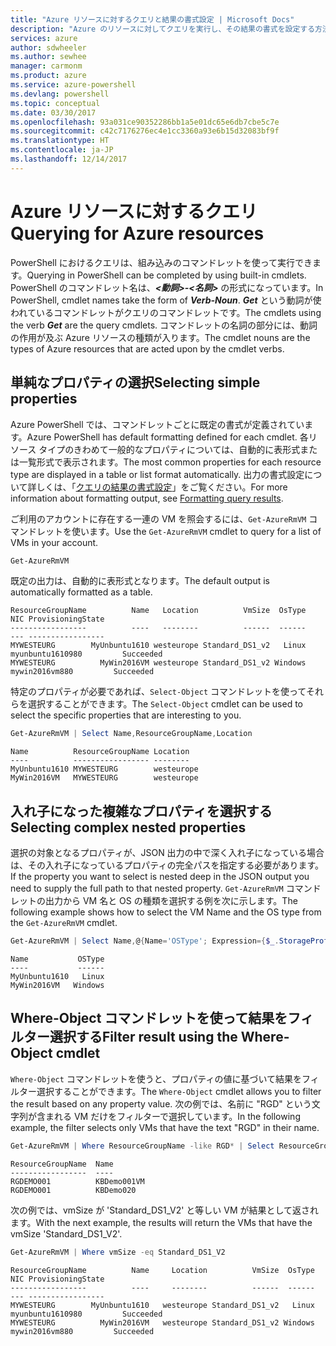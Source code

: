 ```yaml
---
title: "Azure リソースに対するクエリと結果の書式設定 | Microsoft Docs"
description: "Azure のリソースに対してクエリを実行し、その結果の書式を設定する方法について説明します。"
services: azure
author: sdwheeler
ms.author: sewhee
manager: carmonm
ms.product: azure
ms.service: azure-powershell
ms.devlang: powershell
ms.topic: conceptual
ms.date: 03/30/2017
ms.openlocfilehash: 93a031ce90352286bb1a5e01dc65e6db7cbe5c7e
ms.sourcegitcommit: c42c7176276ec4e1cc3360a93e6b15d32083bf9f
ms.translationtype: HT
ms.contentlocale: ja-JP
ms.lasthandoff: 12/14/2017
---
```

# <a name="querying-for-azure-resources"></a><span data-ttu-id="a32a4-103">Azure リソースに対するクエリ</span><span class="sxs-lookup"><span data-stu-id="a32a4-103">Querying for Azure resources</span></span>

<span data-ttu-id="a32a4-104">PowerShell におけるクエリは、組み込みのコマンドレットを使って実行できます。</span><span class="sxs-lookup"><span data-stu-id="a32a4-104">Querying in PowerShell can be completed by using built-in cmdlets.</span></span> <span data-ttu-id="a32a4-105">PowerShell のコマンドレット名は、**_<動詞>-<名詞>_** の形式になっています。</span><span class="sxs-lookup"><span data-stu-id="a32a4-105">In PowerShell, cmdlet names take the form of **_Verb-Noun_**.</span></span> <span data-ttu-id="a32a4-106">**_Get_** という動詞が使われているコマンドレットがクエリのコマンドレットです。</span><span class="sxs-lookup"><span data-stu-id="a32a4-106">The cmdlets using the verb **_Get_** are the query cmdlets.</span></span> <span data-ttu-id="a32a4-107">コマンドレットの名詞の部分には、動詞の作用が及ぶ Azure リソースの種類が入ります。</span><span class="sxs-lookup"><span data-stu-id="a32a4-107">The cmdlet nouns are the types of Azure resources that are acted upon by the cmdlet verbs.</span></span>


## <a name="selecting-simple-properties"></a><span data-ttu-id="a32a4-108">単純なプロパティの選択</span><span class="sxs-lookup"><span data-stu-id="a32a4-108">Selecting simple properties</span></span>

<span data-ttu-id="a32a4-109">Azure PowerShell では、コマンドレットごとに既定の書式が定義されています。</span><span class="sxs-lookup"><span data-stu-id="a32a4-109">Azure PowerShell has default formatting defined for each cmdlet.</span></span> <span data-ttu-id="a32a4-110">各リソース タイプのきわめて一般的なプロパティについては、自動的に表形式または一覧形式で表示されます。</span><span class="sxs-lookup"><span data-stu-id="a32a4-110">The most common properties for each resource type are displayed in a table or list format automatically.</span></span> <span data-ttu-id="a32a4-111">出力の書式設定について詳しくは、「[クエリの結果の書式設定](formatting-output.md)」をご覧ください。</span><span class="sxs-lookup"><span data-stu-id="a32a4-111">For more information about formatting output, see [Formatting query results](formatting-output.md).</span></span>

<span data-ttu-id="a32a4-112">ご利用のアカウントに存在する一連の VM を照会するには、`Get-AzureRmVM` コマンドレットを使います。</span><span class="sxs-lookup"><span data-stu-id="a32a4-112">Use the `Get-AzureRmVM` cmdlet to query for a list of VMs in your account.</span></span>

```powershell
Get-AzureRmVM
```

<span data-ttu-id="a32a4-113">既定の出力は、自動的に表形式となります。</span><span class="sxs-lookup"><span data-stu-id="a32a4-113">The default output is automatically formatted as a table.</span></span>

```
ResourceGroupName          Name   Location          VmSize  OsType              NIC ProvisioningState
-----------------          ----   --------          ------  ------              --- -----------------
MYWESTEURG        MyUnbuntu1610 westeurope Standard_DS1_v2   Linux myunbuntu1610980         Succeeded
MYWESTEURG          MyWin2016VM westeurope Standard_DS1_v2 Windows   mywin2016vm880         Succeeded
```

<span data-ttu-id="a32a4-114">特定のプロパティが必要であれば、`Select-Object` コマンドレットを使ってそれらを選択することができます。</span><span class="sxs-lookup"><span data-stu-id="a32a4-114">The `Select-Object` cmdlet can be used to select the specific properties that are interesting to you.</span></span>

```powershell
Get-AzureRmVM | Select Name,ResourceGroupName,Location
```

```
Name          ResourceGroupName Location
----          ----------------- --------
MyUnbuntu1610 MYWESTEURG        westeurope
MyWin2016VM   MYWESTEURG        westeurope
```

## <a name="selecting-complex-nested-properties"></a><span data-ttu-id="a32a4-115">入れ子になった複雑なプロパティを選択する</span><span class="sxs-lookup"><span data-stu-id="a32a4-115">Selecting complex nested properties</span></span>

<span data-ttu-id="a32a4-116">選択の対象となるプロパティが、JSON 出力の中で深く入れ子になっている場合は、その入れ子になっているプロパティの完全パスを指定する必要があります。</span><span class="sxs-lookup"><span data-stu-id="a32a4-116">If the property you want to select is nested deep in the JSON output you need to supply the full path to that nested property.</span></span> <span data-ttu-id="a32a4-117">`Get-AzureRmVM` コマンドレットの出力から VM 名と OS の種類を選択する例を次に示します。</span><span class="sxs-lookup"><span data-stu-id="a32a4-117">The following example shows how to select the VM Name and the OS type from the `Get-AzureRmVM` cmdlet.</span></span>

```powershell
Get-AzureRmVM | Select Name,@{Name='OSType'; Expression={$_.StorageProfile.OSDisk.OSType}}
```

```
Name           OSType
----           ------
MyUnbuntu1610   Linux
MyWin2016VM   Windows
```

## <a name="filter-result-using-the-where-object-cmdlet"></a><span data-ttu-id="a32a4-118">Where-Object コマンドレットを使って結果をフィルター選択する</span><span class="sxs-lookup"><span data-stu-id="a32a4-118">Filter result using the Where-Object cmdlet</span></span>

<span data-ttu-id="a32a4-119">`Where-Object` コマンドレットを使うと、プロパティの値に基づいて結果をフィルター選択することができます。</span><span class="sxs-lookup"><span data-stu-id="a32a4-119">The `Where-Object` cmdlet allows you to filter the result based on any property value.</span></span> <span data-ttu-id="a32a4-120">次の例では、名前に "RGD" という文字列が含まれる VM だけをフィルターで選択しています。</span><span class="sxs-lookup"><span data-stu-id="a32a4-120">In the following example, the filter selects only VMs that have the text "RGD" in their name.</span></span>

```powershell
Get-AzureRmVM | Where ResourceGroupName -like RGD* | Select ResourceGroupName,Name
```

```
ResourceGroupName  Name
-----------------  ----
RGDEMO001          KBDemo001VM
RGDEMO001          KBDemo020
```

<span data-ttu-id="a32a4-121">次の例では、vmSize が 'Standard_DS1_V2' と等しい VM が結果として返されます。</span><span class="sxs-lookup"><span data-stu-id="a32a4-121">With the next example, the results will return the VMs that have the vmSize 'Standard_DS1_V2'.</span></span>

```powershell
Get-AzureRmVM | Where vmSize -eq Standard_DS1_V2
```

```
ResourceGroupName          Name     Location          VmSize  OsType              NIC ProvisioningState
-----------------          ----     --------          ------  ------              --- -----------------
MYWESTEURG        MyUnbuntu1610   westeurope Standard_DS1_v2   Linux myunbuntu1610980         Succeeded
MYWESTEURG          MyWin2016VM   westeurope Standard_DS1_v2 Windows   mywin2016vm880         Succeeded
```
